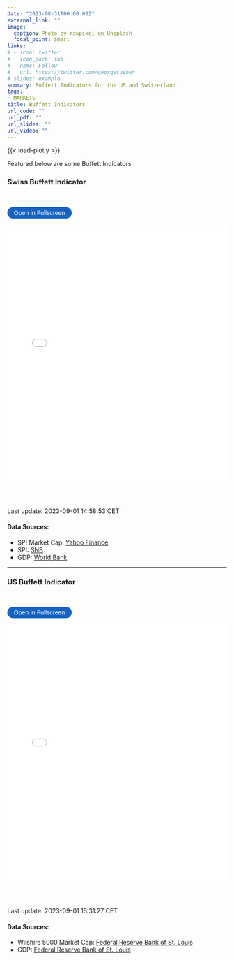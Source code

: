 ```yaml
---
date: "2023-08-31T00:00:00Z"
external_link: ""
image: 
  caption: Photo by rawpixel on Unsplash
  focal_point: Smart
links:
# - icon: twitter
#   icon_pack: fab
#   name: Follow
#   url: https://twitter.com/georgecushen
# slides: example
summary: Buffett Indicators for the US and Switzerland
tags:
- MARKETS
title: Buffett Indicators
url_code: ""
url_pdf: ""
url_slides: ""
url_video: ""
---
```

{{< load-plotly >}}

Featured below are some Buffett Indicators

### Swiss Buffett Indicator
<br> 

<button onclick="toggleFullscreen('iframe1')" style="font-size: 14px; padding: 5px 15px; border: none; border-radius: 20px; background-color: #1664c0; color: white; cursor: pointer; transition: background-color 0.3s;" onmouseover="this.style.backgroundColor='#0056b3'" onmouseout="this.style.backgroundColor='#007BFF'">Open in Fullscreen</button>
<iframe id="iframe1" src="BuffettIndicators1.html" width="100%" height="600px" frameborder="0"> </iframe>



<br> <br> 
Last update: 2023-09-01 14:58:53 CET

#### Data Sources: 
* SPI Market Cap: [Yahoo Finance](https://finance.yahoo.com)
* SPI: [SNB](https://data.snb.ch/api/cube/capchstocki/data/csv/de)
* GDP: [World Bank](https://data.worldbank.org/indicator/NY.GDP.MKTP.CD.)
  
***


### US Buffett Indicator
<br> 

<button onclick="toggleFullscreen('iframe2')" style="font-size: 14px; padding: 5px 15px; border: none; border-radius: 20px; background-color: #1664c0; color: white; cursor: pointer; transition: background-color 0.3s;" onmouseover="this.style.backgroundColor='#0056b3'" onmouseout="this.style.backgroundColor='#007BFF'">Open in Fullscreen</button>
<iframe id="iframe2" src="BuffettIndicators2.html" width="100%" height="600px" frameborder="0"> </iframe>



<br> <br> 
Last update: 2023-09-01 15:31:27 CET

#### Data Sources: 
* Wilshire 5000 Market Cap: [Federal Reserve Bank of St. Louis](https://fred.stlouisfed.org/series/WILL5000PR)
* GDP: [Federal Reserve Bank of St. Louis](https://fred.stlouisfed.org/series/GDP)

